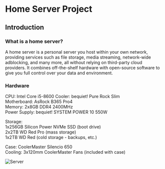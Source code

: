 # Home Server Project
## Introduction
### What is a home server? 
A home server is a personal server you host within your own network, providing services such as file storage, media streaming, network-wide adblocking, and many more, all without relying on third-party cloud providers. It combines off-the-shelf hardware with open-source software to give you full control over your data and environment.
### Hardware
CPU: Intel Core i5-8600     Cooler: bequiet! Pure Rock Slim  
Motherboard: AsRock B365 Pro4  
Memory: 2x8GB DDR4 2400MHz  
Power Supply: bequiet! SYSTEM POWER 10 550W  
  
Storage:  
1x256GB Silicon Power NVMe SSD (boot drive)  
2x2TB WD Red Pro (mass storage)  
1x2TB WD Red (cold storage - backups, etc.)  

Case: CoolerMaster Silencio 650  
Cooling: 3x120mm CoolerMaster Fans (included with case)  

![Server](https://github.com/martinb03/home-server/blob/main/Docs/images/Server.jpg)